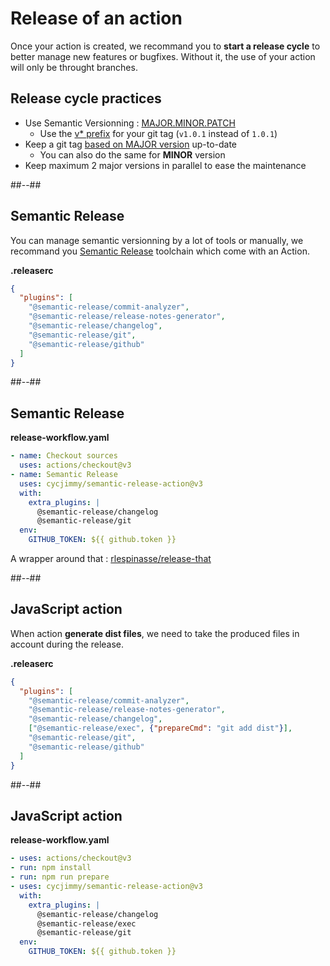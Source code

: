 <!-- .slide: -->

# Release of an action

Once your action is created, we recommand you to **start a release cycle** to better manage new features or bugfixes.
Without it, the use of your action will only be throught branches.

## Release cycle practices

- Use Semantic Versionning : [MAJOR.MINOR.PATCH](https://semver.org/spec/v2.0.0.html#summary)
  - Use the [v* prefix](https://semver.org/spec/v2.0.0.html#is-v123-a-semantic-version) for your git tag (`v1.0.1` instead of `1.0.1`)
- Keep a git tag [based on MAJOR version](https://docs.github.com/en/actions/creating-actions/releasing-and-maintaining-actions#example-developer-process) up-to-date
  - You can also do the same for **MINOR** version
- Keep maximum 2 major versions in parallel to ease the maintenance
<!-- .element: class="list-fragment" -->

##--##

<!-- .slide: class="with-code-bg-dark" -->

## Semantic Release

You can manage semantic versionning by a lot of tools or manually,
we recommand you [Semantic Release](https://github.com/semantic-release/semantic-release) toolchain which come with an Action.

**.releaserc**

```json
{
  "plugins": [
    "@semantic-release/commit-analyzer",
    "@semantic-release/release-notes-generator",
    "@semantic-release/changelog",
    "@semantic-release/git",
    "@semantic-release/github"
  ]
}
```

##--##

<!-- .slide: class="with-code-bg-dark" -->

## Semantic Release

**release-workflow.yaml**

```yaml [3-10]
- name: Checkout sources
  uses: actions/checkout@v3
- name: Semantic Release
  uses: cycjimmy/semantic-release-action@v3
  with:
    extra_plugins: |
      @semantic-release/changelog
      @semantic-release/git
  env:
    GITHUB_TOKEN: ${{ github.token }}
```

A wrapper around that : [rlespinasse/release-that](https://github.com/rlespinasse/release-that)
<!-- .element: class="credits" -->

##--##

<!-- .slide: class="with-code-bg-dark" -->

## JavaScript action

When action **generate dist files**, we need to take the produced files in account during the release.

**.releaserc**

```json [6]
{
  "plugins": [
    "@semantic-release/commit-analyzer",
    "@semantic-release/release-notes-generator",
    "@semantic-release/changelog",
    ["@semantic-release/exec", {"prepareCmd": "git add dist"}],
    "@semantic-release/git",
    "@semantic-release/github"
  ]
}
```

##--##

<!-- .slide: class="with-code-bg-dark" -->

## JavaScript action

**release-workflow.yaml**

```yaml [2-3|8]
- uses: actions/checkout@v3
- run: npm install
- run: npm run prepare
- uses: cycjimmy/semantic-release-action@v3
  with:
    extra_plugins: |
      @semantic-release/changelog
      @semantic-release/exec
      @semantic-release/git
  env:
    GITHUB_TOKEN: ${{ github.token }}
```
